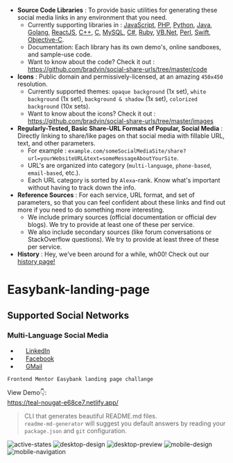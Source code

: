 * **Source Code Libraries** : To provide basic utilities for generating these social media links in any environment that you need.
    * Currently supporting libraries in : [JavaScript](./code/javascript/), [PHP](./code/php/), [Python](./code/python/), [Java](./code/java/), [Golang](./code/golang/), [ReactJS](./code/reactjs/), [C++](./code/cpp/), [C](./code/c/), [MySQL](./code/mysql/), [C#](./code/csharp/), [Ruby](./code/ruby/), [VB.Net](./code/vb.net/), [Perl](./code/perl/), [Swift](./code/swift/), [Objective-C](./code/swift/).
    * Documentation: Each library has its own demo's, online sandboxes, and sample-use code.
    * Want to know about the code?  Check it out : https://github.com/bradvin/social-share-urls/tree/master/code
* **Icons** : Public domain and permissively-licensed, at an amazing `450x450` resolution.
    * Currently supported themes: `opaque background` (1x set), `white background` (1x set), `background & shadow` (1x set), `colorized background` (10x sets).
    * Want to know about the icons?  Check it out : https://github.com/bradvin/social-share-urls/tree/master/images
* **Regularly-Tested, Basic Share-URL Formats of Popular, Social Media** : Directly linking to share/like pages on that social media with fillable URL, text, and other parameters.
    * For example : `example.com/someSocialMediaSite/share?url=yourWebsiteURL&text=someMessageAboutYourSite`.
    * URL's are organized into category (`multi-language`, `phone-based`, `email-based`, etc.).
    * Each URL category is sorted by `Alexa`-rank.  Know what's important without having to track down the info.
* **Reference Sources** : For each service, URL format, and set of parameters, so that you can feel confident about these links and find out more if you need to do something more interesting.
    * We include primary sources (official documentation or official dev blogs).  We try to provide at least one of these per service.
    * We also include secondary sources (like forum conversations or StackOverflow questions).  We try to provide at least three of these per service.
* **History** : Hey, we've been around for a while, wh00!  Check out our [history page!](https://github.com/bradvin/social-share-urls/blob/master/HISTORY.md)

# Easybank-landing-page

## Supported Social Networks

### Multi-Language Social Media
* <img src="./images/logo-icons/linkedin.jpg" width="15px;"/> [LinkedIn](#linkedin)
* <img src="./images/logo-icons/facebook.jpg" width="15px;"/> [Facebook](#facebook)
* <img src="./images/logo-icons/gmail.jpg" width="15px;"/> [GMail](#gmail)



```
Frontend Mentor Easybank landing page challange
```
View Demo👇: <br />
https://teal-nougat-e68ce7.netlify.app/ <br />
> CLI that generates beautiful README.md files.<br /> `readme-md-generator` will suggest you default answers by reading your `package.json` and `git` configuration.

![active-states](https://user-images.githubusercontent.com/82542634/187777514-e0ee1798-dca6-4e08-9f3f-b855eb8f0bca.jpg)
![desktop-design](https://user-images.githubusercontent.com/82542634/187777522-db10a5bb-14d3-438d-9428-b358895a7a44.jpg)
![desktop-preview](https://user-images.githubusercontent.com/82542634/187777524-89206447-21a5-421a-9dbc-3b44afbe518e.jpg)
![mobile-design](https://user-images.githubusercontent.com/82542634/187777526-7f7e1268-afd6-46a8-aa0d-87c95494e856.jpg)
![mobile-navigation](https://user-images.githubusercontent.com/82542634/187777527-99b57c2e-96f2-45c6-b922-0e5ae6576116.jpg)
